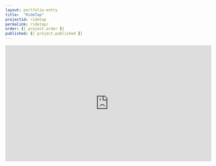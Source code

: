 ```yaml
---
layout: portfolio-entry
title:  "RideTap"
projectid: ridetap
permalink: ridetap/
order: {{ project.order }}
published: {{ project.published }}
---
```


<div class="video-wrapper">
    <!-- Copy & Pasted from YouTube -->
    <iframe src="https://player.vimeo.com/video/205441657" width="650" height="366" frameborder="0" webkitallowfullscreen mozallowfullscreen allowfullscreen></iframe>
</div>